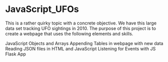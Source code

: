 # JavaScript_UFOs

This is a rather quirky topic with a concrete objective. We have this large data set tracking UFO sightings in 2010. 
The purpose of this project is to create a webpage that uses the following elements and skills. 

JavaScript Objects and Arrays
Appending Tables in webpage with new data
Reading JSON files in HTML and JavaScript
Listening for Events with JS
Flask App

